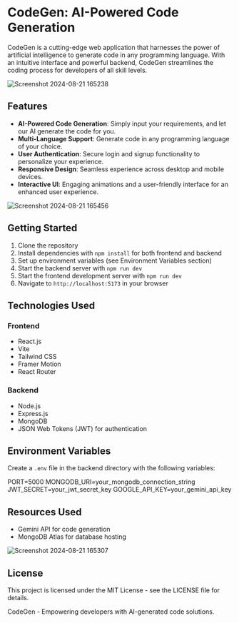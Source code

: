 # CodeGen: AI-Powered Code Generation

CodeGen is a cutting-edge web application that harnesses the power of artificial intelligence to generate code in any programming language. With an intuitive interface and powerful backend, CodeGen streamlines the coding process for developers of all skill levels.

![Screenshot 2024-08-21 165238](https://github.com/user-attachments/assets/2be206b7-86c1-4adb-9b7c-d2ffd7e27709)



## Features

- **AI-Powered Code Generation**: Simply input your requirements, and let our AI generate the code for you.
- **Multi-Language Support**: Generate code in any programming language of your choice.
- **User Authentication**: Secure login and signup functionality to personalize your experience.
- **Responsive Design**: Seamless experience across desktop and mobile devices.
- **Interactive UI**: Engaging animations and a user-friendly interface for an enhanced user experience.

![Screenshot 2024-08-21 165456](https://github.com/user-attachments/assets/32c0ee8a-028d-4d9b-8cd2-815b9d99a24b)


## Getting Started

1. Clone the repository
2. Install dependencies with `npm install` for both frontend and backend
3. Set up environment variables (see Environment Variables section)
4. Start the backend server with `npm run dev`
5. Start the frontend development server with `npm run dev`
6. Navigate to `http://localhost:5173` in your browser

## Technologies Used

### Frontend
- React.js
- Vite
- Tailwind CSS
- Framer Motion
- React Router

### Backend
- Node.js
- Express.js
- MongoDB
- JSON Web Tokens (JWT) for authentication

## Environment Variables

Create a `.env` file in the backend directory with the following variables:

PORT=5000 
MONGODB_URI=your_mongodb_connection_string 
JWT_SECRET=your_jwt_secret_key 
GOOGLE_API_KEY=your_gemini_api_key


## Resources Used

- Gemini API for code generation
- MongoDB Atlas for database hosting

![Screenshot 2024-08-21 165307](https://github.com/user-attachments/assets/cc88f006-69b9-40ec-8252-ab9db6da2d4a)


## License

This project is licensed under the MIT License - see the LICENSE file for details.

CodeGen - Empowering developers with AI-generated code solutions.

